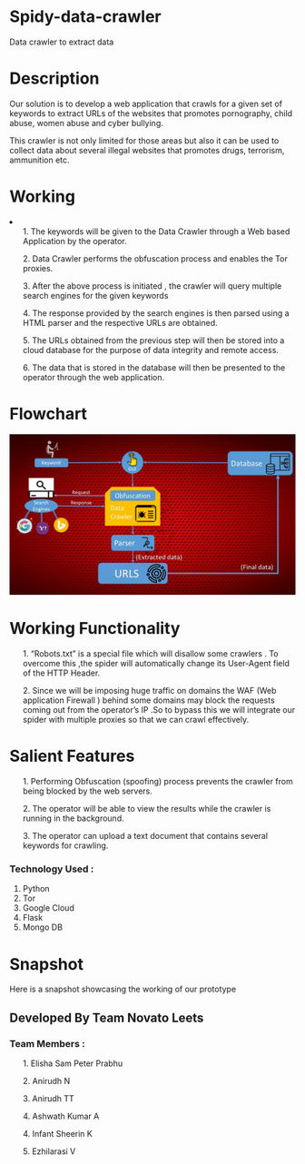 # Spidy-data-crawler
Data crawler to extract data
# Description
Our solution is to develop a web application that crawls for a given set of keywords to extract URLs of the websites that promotes pornography, child abuse, women abuse and cyber bullying.

This crawler is not only limited for those areas but also it can be used to collect data about several illegal websites that promotes drugs, terrorism, ammunition etc.

# Working 

<li>
<ul>1. The keywords will be given to the Data Crawler through a Web based Application by the operator.</ul>
<ul>2. Data Crawler performs the obfuscation process and enables the Tor proxies.</ul>
<ul>3. After the above process is initiated , the crawler will query multiple search engines for the given keywords</ul>
<ul>4. The response provided by the search engines is then parsed using a HTML parser and the respective URLs are obtained.</ul>
<ul>5. The URLs obtained from the previous step will then be stored into a cloud database for the purpose of data integrity and remote access.</ul>
<ul>6. The data that is stored in the database will then be presented to the operator through the web application.</ul></li>

# Flowchart 
![alt text](https://github.com/hackzzdogs1337/Spidy-data-crawler/blob/master/Picture1.jpg)

# Working Functionality


<ul>1. “Robots.txt” is a special file which will disallow some crawlers . To overcome this ,the spider will automatically change its User-Agent field of the HTTP Header.</ul>

<ul>2. Since we will be imposing huge traffic on domains the WAF (Web application Firewall ) behind some domains may block the requests coming out from the operator’s IP .So to bypass this we will integrate our spider with multiple proxies so that we can crawl effectively.
</ul>

# Salient Features

<ul>1. Performing Obfuscation (spoofing) process prevents the crawler from being blocked by the web servers.</ul>

<ul>2. The operator will be able to view the results while the crawler is running in the background.</ul>

<ul>3. The operator can upload a text document that contains several keywords for crawling.</ul>

### Technology Used :
1. Python
2. Tor 
3. Google Cloud
4. Flask
5. Mongo DB

# Snapshot 
Here is a snapshot showcasing the working of our prototype

## Developed By Team Novato Leets 
### Team Members : 
<ul>1. Elisha Sam Peter Prabhu </ul>
<ul>2. Anirudh N </ul>
<ul>3. Anirudh TT </ul>
<ul>4. Ashwath Kumar A </ul>
<ul>4. Infant Sheerin K </ul>                                                      
<ul>5. Ezhilarasi V </ul>
